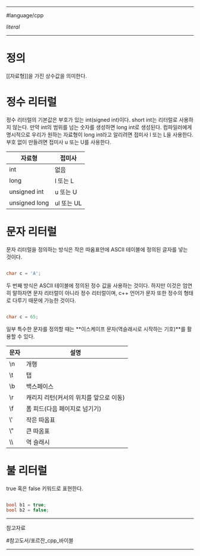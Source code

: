 
---

#language/cpp

_literal_

---

# 정의

[[자료형]]을 가진 상수값을 의미한다.

# 정수 리터럴

정수 리터럴의 기본값은 부호가 있는 int(signed int)이다. short int는 리터럴로 사용하지 않는다. 만약 int의 범위를 넘는 숫자를 생성하면 long int로 생성된다. 컴파일러에게 명시적으로 우리가 원하는 자료형이 long int라고 알리려면 접미사 l 또는 L을 사용한다. 부호 없이 만들려면 접미사 u 또는 U를 사용한다.

| 자료형        | 접미사     |
| ------------- | ---------- |
| int           | 없음       |
| long          | l 또는 L   |
| unsigned int  | u 또는 U   |
| unsigned long | ul 또는 UL |

# 문자 리터럴

문자 리터럴을 정의하는 방식은 작은 따옴표안에 ASCII 테이블에 정의된 글자를 넣는 것이다.

```c++

char c = 'A';

```

두 번째 방식은 ASCII 테이블에 정의된 정수 값을 사용하는 것이다. 하지만 이것은 엄연히 말하자면 문자 리터럴이 아니라 정수 리터럴이며, c++ 언어가 문자 또한 정수의 형태로 다루기 때문에 가능한 것이다.

```c++

char c = 65;

```

일부 특수한 문자를 정의할 때는 **이스케이프 문자(역슬래시로 시작하는 기호)**를 활용할 수 있다.

| 문자 | 설명                                   |
| ---- | -------------------------------------- |
| \\n  | 개행                                   |
| \\t  | 탭                                     |
| \\b  | 백스페이스                             |
| \\r  | 캐리지 리턴(커서의 위치를 앞으로 이동) |
| \\f  | 폼 피드(다음 페이지로 넘기기)          |
| \\'  | 작은 따옴표                            |
| \\"  | 큰 따옴표                              |
| \\\  | 역 슬래시                                       |

# 불 리터럴

true 혹은 false 키워드로 표현한다.

```c++

bool b1 = true;
bool b2 = false;

```

---

참고자료

#참고도서/포르잔_cpp_바이블 

---